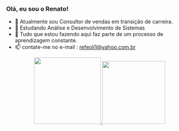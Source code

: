 ### Olá, eu sou o Renato!

- 🔭 Atualmente sou Consultor de vendas em transição de carreira.
- 🌱 Estudando Análise e Desenvolvimento de Sistemas
- 💬 Tudo que estou fazendo aqui faz parte de um processo de aprendizagem constante.
- 📫 contate-me no e-mail : refeoli1@yahoo.com.br

<div align="center">
  <a href="https://github.com/refeoli">
  <img height="180em" src="https://github-readme-stats.vercel.app/api?username=refeoli&show_icons=true&theme=dark&include_all_commits=true&count_private=true"/>
  <img height="170em" src="https://github-readme-stats.vercel.app/api/top-langs/?username=refeoli&layout=compact&langs_count=7&theme=dark"/>
<div style="display: inline_block"><br>
</div>

